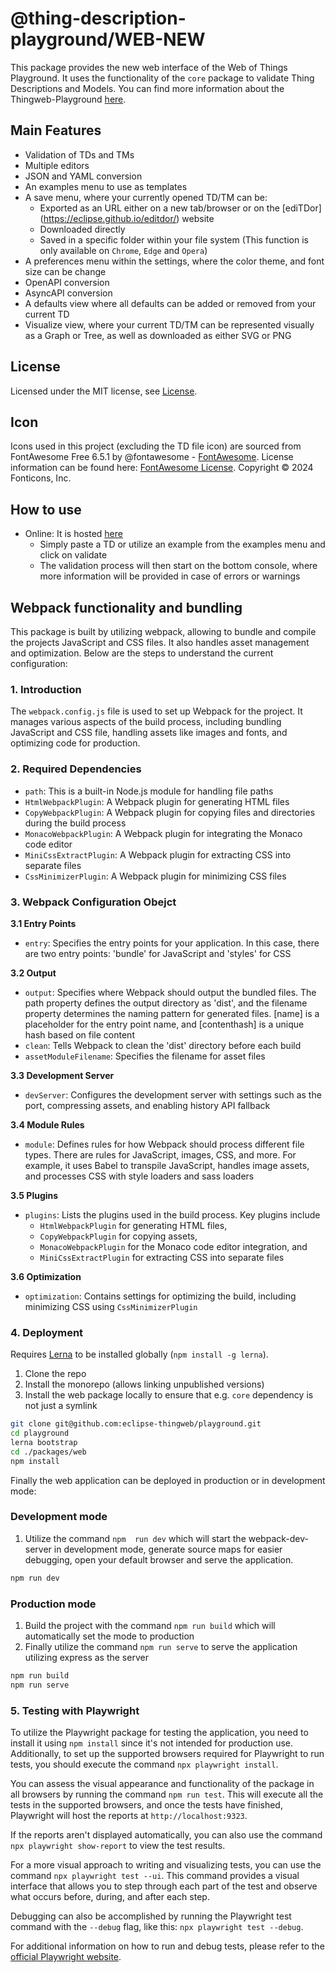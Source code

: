 # @thing-description-playground/**WEB-NEW**

This package provides the new web interface of the Web of Things Playground. It uses the functionality of the `core` package to validate Thing Descriptions and Models. You can find more information about the Thingweb-Playground [here](https://github.com/eclipse-thingweb/playground).

## Main Features

- Validation of TDs and TMs
- Multiple editors
- JSON and YAML conversion
- An examples menu to use as templates
- A save menu, where your currently opened TD/TM can be:
  - Exported as an URL either on a new tab/browser or on the [ediTDor] (https://eclipse.github.io/editdor/) website
  - Downloaded directly
  - Saved in a specific folder within your file system (This function is only available on `Chrome`, `Edge` and `Opera`)
- A preferences menu within the settings, where the color theme, and font size can be change
- OpenAPI conversion
- AsyncAPI conversion
- A defaults view where all defaults can be added or removed from your current TD
- Visualize view, where your current TD/TM can be represented visually as a Graph or Tree, as well as downloaded as either SVG or PNG

## License

Licensed under the MIT license, see [License](../../LICENSE.md).

## Icon

Icons used in this project (excluding the TD file icon) are sourced from FontAwesome Free 6.5.1 by @fontawesome - [FontAwesome](https://fontawesome.com).
License information can be found here: [FontAwesome License](https://fontawesome.com/license/free). Copyright © 2024 Fonticons, Inc.

## How to use

- Online: It is hosted [here](http://plugfest.thingweb.io/playground-new/)
  - Simply paste a TD or utilize an example from the examples menu and click on validate
  - The validation process will then start on the bottom console, where more information will be provided in case of errors or warnings

## Webpack functionality and bundling

This package is built by utilizing webpack, allowing to bundle and compile the projects JavaScript and CSS files. It also handles asset management and optimization. Below are the steps to understand the current configuration:

### 1. Introduction

The `webpack.config.js` file is used to set up Webpack for the project. It manages various aspects of the build process, including bundling JavaScript and CSS file, handling assets like images and fonts, and optimizing code for production.

### 2. Required Dependencies

- `path`: This is a built-in Node.js module for handling file paths
- `HtmlWebpackPlugin`: A Webpack plugin for generating HTML files
- `CopyWebpackPlugin`: A Webpack plugin for copying files and directories during the build process
- `MonacoWebpackPlugin`: A Webpack plugin for integrating the Monaco code editor
- `MiniCssExtractPlugin`: A Webpack plugin for extracting CSS into separate files
- `CssMinimizerPlugin`: A Webpack plugin for minimizing CSS files

### 3. Webpack Configuration Obejct

**3.1 Entry Points**

- `entry`: Specifies the entry points for your application. In this case, there are two entry points: 'bundle' for JavaScript and 'styles' for CSS

**3.2 Output**

- `output`: Specifies where Webpack should output the bundled files. The path property defines the output directory as 'dist', and the filename property determines the naming pattern for generated files. [name] is a placeholder for the entry point name, and [contenthash] is a unique hash based on file content
- `clean`: Tells Webpack to clean the 'dist' directory before each build
- `assetModuleFilename`: Specifies the filename for asset files

**3.3 Development Server**

- `devServer`: Configures the development server with settings such as the port, compressing assets, and enabling history API fallback

**3.4 Module Rules**

- `module`: Defines rules for how Webpack should process different file types. There are rules for JavaScript, images, CSS, and more. For example, it uses Babel to transpile JavaScript, handles image assets, and processes CSS with style loaders and sass loaders

**3.5 Plugins**

- `plugins`: Lists the plugins used in the build process. Key plugins include
    - `HtmlWebpackPlugin` for generating HTML files,
    - `CopyWebpackPlugin` for copying assets,
    - `MonacoWebpackPlugin` for the Monaco code editor integration, and
    - `MiniCssExtractPlugin` for extracting CSS into separate files

**3.6 Optimization**

- `optimization`: Contains settings for optimizing the build, including minimizing CSS using `CssMinimizerPlugin`


### 4. Deployment

Requires [Lerna](https://www.npmjs.com/package/lerna) to be installed globally (`npm install -g lerna`).

1. Clone the repo
2. Install the monorepo (allows linking unpublished versions)
3. Install the web package locally to ensure that e.g. `core` dependency is not just a symlink

```sh
git clone git@github.com:eclipse-thingweb/playground.git
cd playground
lerna bootstrap
cd ./packages/web
npm install
```

Finally the web application can be deployed in production or in development mode:

### Development mode

1. Utilize the command `npm  run dev` which will start the webpack-dev-server in development mode, generate source maps for easier debugging, open your default browser and serve the application.

```sh
npm run dev
```

### Production mode

1. Build the project with the command `npm run build` which will automatically set the mode to production
2. Finally utilize the command `npm run serve` to serve the application utilizing express as the server

```sh
npm run build
npm run serve
```

### 5. Testing with Playwright

To utilize the Playwright package for testing the application, you need to install it using `npm install` since it's not intended for production use. Additionally, to set up the supported browsers required for Playwright to run tests, you should execute the command `npx playwright install`.

You can assess the visual appearance and functionality of the package in all browsers by running the command `npm run test`. This will execute all the tests in the supported browsers, and once the tests have finished, Playwright will host the reports at `http://localhost:9323`.

If the reports aren't displayed automatically, you can also use the command `npx playwright show-report` to view the test results.

For a more visual approach to writing and visualizing tests, you can use the command `npx playwright test --ui`. This command provides a visual interface that allows you to step through each part of the test and observe what occurs before, during, and after each step.

Debugging can also be accomplished by running the Playwright test command with the `--debug` flag, like this: `npx playwright test --debug`.

For additional information on how to run and debug tests, please refer to the [official Playwright website](https://playwright.dev/docs/running-tests).

